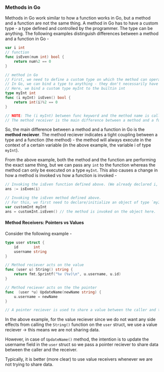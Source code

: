 ### Methods in Go
Methods in Go work similar to how a function works in Go, but a method and a function are not the same thing. 
A method in Go has to have a custom type - a type defined and controlled by the programmer. The type can be 
anything. The following examples distinguish differences between a method and a function in Go -

```go
var i int 
// function
func isEven(num int) bool {
    return num%2 == 0
}

// method in Go
// First, we need to define a custom type on which the method can operate
// In Go, we can bind a type to anything - they don't necessarily have to be structs
// Here, we bind a custom type myInt to the builtin int
type myInt int
func (i myInt) isEven() bool {
    return int(i)%2 == 0
}

// NOTE: The (i myInt) between func keyword and the method name is called a method reciever
// The method receiver is the main difference between a method and a function in Go.
```
So, the main difference between a method and a function in Go is the **method reciever**. The method reciever indicates 
a tight coupling between a type and a function (the method) - the method will always execute in the context of a certain variable (in the above example, the variable i of type `myInt`).

From the above example, both the method and the function are performing the exact same thing, but we can pass any `int` to the function whereas the method can only be executed on a type `myInt`. 
This also causes a change in how a method is invoked vs how a function is invoked - 

```go
// Invoking the isEven function defined above. (We already declared i, so we can pass it)
ans := isEven(i)

// Invoking the isEven method defined above. 
// For this, we first need to declare/initialize an object of type `myInt` declared above.
var customInt myInt 
ans = customInt.isEven() // the method is invoked on the object here.
```

#### Method Receivers: Pointers vs Values

Consider the following example - 

```go
type user struct {
    id       int
    username string
}

// Method reciever acts on the value
func (user u) String() string {
    return fmt.Sprintf("%v (%v)\n", u.username, u.id)
}

// Method reciever acts on the the pointer
func  (user *u) UpdateName(newName string) {
    u.username = newName
}

// A pointer reciever is used to share a value between the caller and the receiver.
```

In the above example, for the value reciever since we do not want any side effects from calling the `String()` function on the `user` struct, we use a value reciever &rarr; this means we are not sharing data. 

However, in case of `UpdateName()` method, the intention is to update the username field in the `user` struct so we pass a pointer reciever to share data between the caller and the receiver.

Typically, it is better (more clear) to use value receivers whenever we are not trying to share data. 
